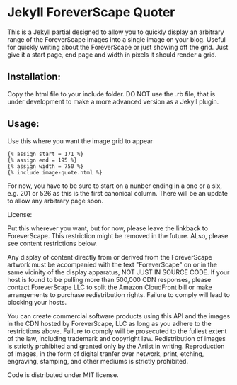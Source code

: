 <h1>Jekyll ForeverScape Quoter</h1>

This is a Jekyll partial designed to allow you to quickly display an arbitrary range of the ForeverScape images into a single image on your blog. Useful for quickly writing about the ForeverScape or just showing off the grid. Just give it a start page, end page and width in pixels it should render a grid.

<h2>Installation:</h2>

Copy the html file to your include folder. DO NOT use the .rb file, that is under development to make a more advanced version as a Jekyll plugin. 


<h2>Usage:</h2>

Use this where you want the image grid to appear

    {% assign start = 171 %}
    {% assign end = 195 %}
    {% assign width = 750 %}
    {% include image-quote.html %}
    
    
For now, you have to be sure to start on a nunber ending in a one or a six, e.g. 201 or 526 as this is the first canonical column. There will be an update to allow any arbitrary page soon.

License:

Put this wherever you want, but for now, please leave the linkback to ForeverScape. This restriction might be removed in the future. ALso, please see content restrictions below.


Any display of content directly from or derived from the ForeverScape artwork must be accompanied with the text "ForeverScape" on or in the same vicinity of the display apparatus, NOT JUST IN SOURCE CODE. If your host is found to be pulling more than 500,000 CDN responses, please contact ForeverScape LLC to split the Amazon CloudFront bill or make arrangements to purchase redistribution rights. Failure to comply will lead to blocking your hosts.

You can create commercial software products using this API and the images in the CDN hosted by ForeverScape, LLC as long as you adhere to the restrictions above. Failure to comply will be prosecuted to the fullest extent of the law, including trademark and copyright law. Redistribution of images is strictly prohibited and granted only by the Artist in writing. Reproduction of images, in the form of digital tranfer over network, print, etching, engraving, stamping, and other mediums is strictly prohibited.

Code is distributed under MIT license.




